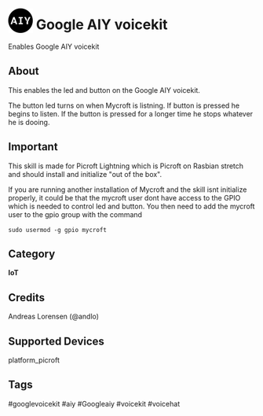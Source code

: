 # <img src='AIY_logo_blue.png' card_color='#022B4F' width='50' height='50' style='vertical-align:bottom'/> Google AIY voicekit
Enables Google AIY voicekit

## About 
This enables the led and button on the Google AIY voicekit. 

The button led turns on when Mycroft is listning. If button is pressed he begins to listen. If the button is pressed for a longer time he stops whatever he is dooing.

## Important
This skill is made for Picroft Lightning which is Picroft on Rasbian stretch and should install and initialize "out of the box". 

If you are running another installation of Mycroft and the skill isnt initialize properly, it could be that the mycroft user dont have access to the GPIO which is needed to control led and button.
You then need to add the mycroft user to the gpio group with the command 
````
sudo usermod -g gpio mycroft
````
## Category
**IoT**

## Credits 
Andreas Lorensen (@andlo)

## Supported Devices 
platform_picroft 

## Tags
#googlevoicekit
#aiy
#Googleaiy
#voicekit
#voicehat

